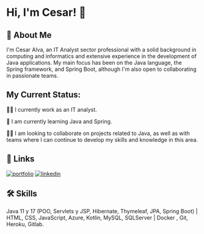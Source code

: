 
# Hi, I'm Cesar! 👋


## 🚀 About Me
I'm Cesar Alva, an IT Analyst sector professional with a solid background in computing and informatics and extensive experience in the development of Java applications. My main focus has been on the Java language, the Spring framework, and Spring Boot, although I'm also open to collaborating in passionate teams.


## My Current Status:
👩‍💻 I currently work as an IT analyst.

🧠 I am currently learning Java and Spring.

👯‍♀️ I am looking to collaborate on projects related to Java, as well as with teams where I can continue to develop my skills and knowledge in this area.


## 🔗 Links
[![portfolio](https://img.shields.io/badge/my_portfolio-000?style=for-the-badge&logo=ko-fi&logoColor=white)](https://katherineoelsner.com/)
[![linkedin](https://img.shields.io/badge/linkedin-0A66C2?style=for-the-badge&logo=linkedin&logoColor=white)](https://www.linkedin.com/in/csaralvadev)



## 🛠 Skills
Java 11 y 17 (POO, Servlets y JSP, Hibernate, Thymeleaf, JPA, Spring Boot) | HTML, CSS, JavaScript, Azure, Kotlin, MySQL, SQLServer | Docker , Git, Heroku, Gitlab.



